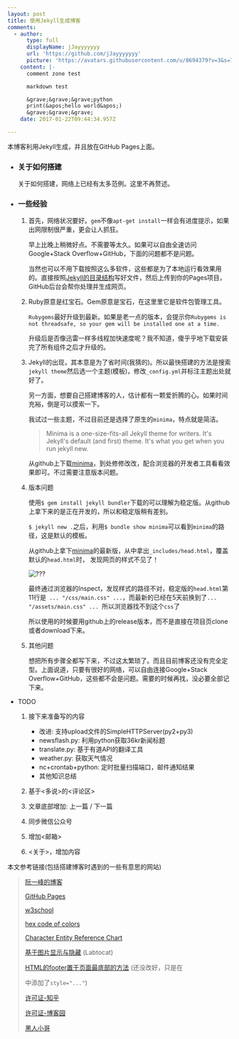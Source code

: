 ```yaml
---
layout: post
title: 使用Jekyll生成博客
comments:
  - author:
      type: full
      displayName: jJayyyyyyy
      url: 'https://github.com/jJayyyyyyy'
      picture: 'https://avatars.githubusercontent.com/u/8694379?v=3&s=73'
    content: |-
      comment zone test

      markdown test

      &grave;&grave;&grave;python
      print(&apos;hello world&apos;)
      &grave;&grave;&grave;
    date: 2017-01-22T09:44:34.957Z

---
```



本博客利用Jekyll生成，并且放在GitHub Pages上面。

* ### 关于如何搭建  

	关于如何搭建，网络上已经有太多范例。这里不再赘述。


* ### 一些经验

	1. 首先，网络状况要好。`gem`不像`apt-get install`一样会有进度提示，如果出网限制很严重，更会让人抓狂。

		早上比晚上稍微好点。不需要等太久。如果可以自由全速访问Google+Stack Overflow+GitHub，下面的问题都不是问题。
		
		当然也可以不用下载按照这么多软件，这些都是为了本地运行看效果用的。直接按照[Jekyll的目录结构](https://jekyllrb.com/docs/structure/)写好文件，然后上传到你的Pages项目，GitHub后台会帮你处理并生成网页。

	2. Ruby原意是红宝石。Gem原意是宝石，在这里里它是软件包管理工具。
		
		`Rubygems`最好升级到最新。如果是老一点的版本，会提示你`Rubygems is not threadsafe, so your gem will be installed one at a time.`

		升级后是否像迅雷一样多线程加快速度呢？我不知道，傻乎乎地下载安装完了所有组件之后才升级的。

	3. Jekyll的出现，其本意是为了省时间(我猜的)。所以最快搭建的方法是搜索`jekyll theme`然后选一个主题(模板)，修改`_config.yml`并标注主题出处就好了。

		另一方面，想要自己搭建博客的人，估计都有一颗爱折腾的心。如果时间充裕，倒是可以摸索一下。
		
		我试过一些主题，不过目前还是选择了原生的`minima`，特点就是简洁。
		
		> Minima is a one-size-fits-all Jekyll theme for writers. It's Jekyll's default (and first) theme. It's what you get when you run jekyll new.
		
		从github上下载[minima](https://github.com/jekyll/minima)，到处修修改改，配合浏览器的开发者工具看看效果即可。不过需要注意版本问题。

	4. 版本问题

		使用`$ gem install jekyll bundler`下载的可以理解为稳定版。从github上拿下来的是正在开发的，所以和稳定版稍有差别。
		
		`$ jekyll new .`之后，利用`$ bundle show minima`可以看到`minima`的路径，这是默认的模板。
		
		从github上拿下[minima](https://github.com/jekyll/minima)的最新版，从中拿出`_includes/head.html`，覆盖默认的`head.html`时，	发现网页的样式不见了！
		
		![???](http://newsimg.5054399.com/uploads/userup/1609/14145AK119.jpg)
		
		最终通过浏览器的Inspect，发现样式的路径不对，稳定版的`head.html`第11行是` ... "/css/main.css" ...`，而最新的已经在5天前换到了`... "/assets/main.css" ... `所以浏览器找不到这个`css`了
		
		所以使用的时候要用github上的release版本，而不是直接在项目页clone或者download下来。

	5. 其他问题
		
		想把所有步骤全都写下来，不过这太繁琐了。而且目前博客还没有完全定型。上面说道，只要有很好的网络，可以自由连接Google+Stack Overflow+GitHub，这些都不会是问题。需要的时候再找，没必要全部记下来。
		
* TODO

	1. 接下来准备写的内容

		* 改进: 支持upload文件的SimpleHTTPServer(py2+py3)
		* newsflash.py: 利用python获取36kr新闻标题
		* translate.py: 基于有道API的翻译工具
		* weather.py: 获取天气情况
		* nc+crontab+python: 定时批量扫描端口，邮件通知结果
		* 其他知识总结

	2. 基于<多说>的<评论区>
	
	3. 文章底部增加: 上一篇 / 下一篇
	
	4. 同步微信公众号

	5. 增加<邮箱>

	6. <关于>，增加内容


本文参考链接(包括搭建博客时遇到的一些有意思的网站)

> [阮一峰的博客](http://www.ruanyifeng.com/blog/2012/08/blogging_with_jekyll.html)
>
> [GitHub Pages](https://pages.github.com/)
>
> [w3school](http://www.w3school.com.cn/index.html)
> 
> [hex code of colors](http://www.color-hex.com)
> 
> [Character Entity Reference Chart](https://dev.w3.org/html5/html-author/charref)
> 
> [基于图片显示与隐藏](http://www.nowamagic.net/librarys/veda/detail/1017) (Labtocat)
> 
> [HTML的footer置于页面最底部的方法](http://blog.csdn.net/jazywoo123/article/details/9866765) (还没改好，只是在<footer>中添加了`style="..."`)
> 
> [许可证-知乎](https://www.zhihu.com/question/28292322)
> 
> [许可证-博客园](http://www.cnblogs.com/ncore/p/3232294.html)
> 
> [黑人小哥](http://newsimg.5054399.com/uploads/userup/1609/14145AK119.jpg)